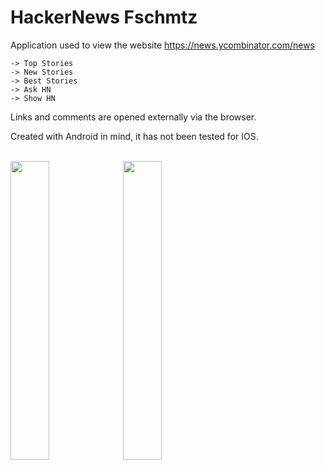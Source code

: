 # HackerNews Fschmtz

Application used to view the website https://news.ycombinator.com/news

```
-> Top Stories
-> New Stories
-> Best Stories
-> Ask HN
-> Show HN
```


Links and comments are opened externally via the browser.


Created with Android in mind, it has not been tested for IOS.
<br><br>

<img src="https://user-images.githubusercontent.com/21291813/116160483-80d45080-a6c8-11eb-815f-9f2114b51a05.png" width="35%"></img> <img src="https://user-images.githubusercontent.com/21291813/116160487-83cf4100-a6c8-11eb-9dda-0eaef58c9d39.png" width="35%"></img> 
